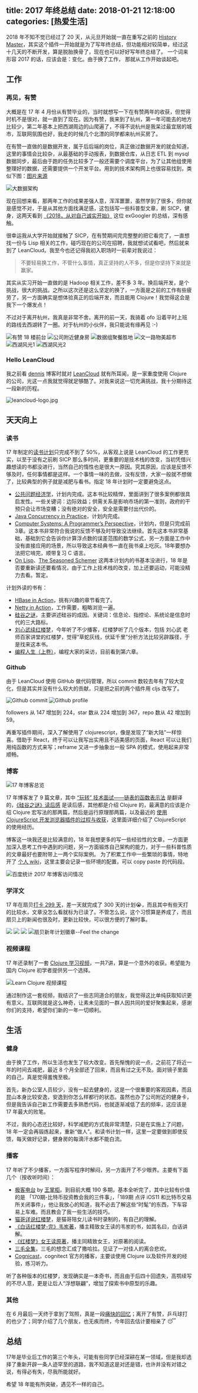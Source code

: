 title: 2017 年终总结
date: 2018-01-21 12:18:00
categories: [热爱生活]
---

2018 年不知不觉已经过了 20 天，从元旦开始就一直在重写之前的 [History Master](https://github.com/jiacai2050/history-master)，其实这个插件一开始就是为了写年终总结，但功能相对较简单，经过这十几天的不断开发，算是脱胎换骨了，现在也可以好好写年终总结了。
一个词来形容 2017 的话，应该会是：变化。由于换了工作， 那就从工作开始谈起吧。

## 工作

### 再见，有赞

大概是在 17 年 4 月份从有赞毕业的，当时就想写一下在有赞两年的收获，但觉得时机不是很对，就一直到了现在。因为有赞，我来到了杭州，第一年可能去的地方比较少，第二年基本上把西湖周边的山爬遍了，不得不说杭州是我呆过最宜居的城市，互联网氛围也好，我走的时候几个北漂的同学都来杭州买房了。

在有赞一直做的是数据开发，属于后后端的岗位，真正做过数据开发的就会知道，这里的事情会比较杂，从最基础的手动报表，到数据仓库，从日志 ETL 到 mysql 数据同步，最后由于跑的任务比较多了一般还需要个调度平台，为了让其他组使用整理好的数据，还需要提供一个开发平台。用到的技术架构网上也很容易找到，类似下图：[图片来源](https://tech.youzan.com/you-zan-big-data-practice/)

![大数据架构](https://img.alicdn.com/imgextra/i1/581166664/TB2pD.6nRDH8KJjSspnXXbNAVXa_!!581166664.png)

现在回想来看，那两年工作的成果差强人意，浑浑噩噩，虽然学到了很多，但你就是感觉不对，于是从其他方面找满足感，这包括写一些科普型文章，刷 SICP，健身，这两天看到 [《2018，从对自己诚实开始》](http://lucida.me/blog/2018-being-honest/) 这位 exGoogler 的总结，深有感触。

很幸运我从大学开始就接触了 SICP，在有赞期间完完整整的把它看完了，一直想找一份与 Lisp 相关的工作，碰巧现在的公司在招聘，我就想试试看吧，然后就来到了 LeanCloud。我至今也还记得我初入职场时一前辈对我说过：

> 不要轻易换工作，不管什么事情，真正坚持的人不多，但是你坚持下来就是赢家。

其实从实习开始一直做的是 Hadoop 相关工作，差不多 3 年。换后端开发，是个挑战，很大的挑战。之所以这次还是这么坚定的换了，一方面是之前的工作有些疲劳了，另一方面确实是想体验真正的后端开发，而且能用 Clojure！我觉得这会是我下一个爆发点！

不过对于离开杭州，我真是非常不舍。离开的前一天，我骑着 ofo 沿着平时上班的路线去西湖转了一圈。对于杭州的小伙伴，我只能说有缘再见 :-)

![有赞 18 楼前台](https://img.alicdn.com/imgextra/i3/581166664/TB2UrQsnJzJ8KJjSspkXXbF7VXa_!!581166664.jpg)
![公司附近健身房](https://img.alicdn.com/imgextra/i3/581166664/TB2uAZQnJrJ8KJjSspaXXXuKpXa_!!581166664.jpg)
![数据组聚餐胜地](https://img.alicdn.com/imgextra/i4/581166664/TB2UiIsnTTI8KJjSsphXXcFppXa_!!581166664.jpg)
![文一路物美超市](https://img.alicdn.com/imgextra/i3/581166664/TB2JFk2nIjI8KJjSsppXXXbyVXa_!!581166664.jpg)
![西湖风光1](https://img.alicdn.com/imgextra/i4/581166664/TB2av8Nn22H8KJjy1zkXXXr7pXa_!!581166664.jpg)
![西湖风光2](https://img.alicdn.com/imgextra/i4/581166664/TB2LzFnnZbI8KJjy1zdXXbe1VXa_!!581166664.jpg)

### Hello LeanCloud

我之前看 [dennis](http://blog.fnil.net/) 博客时就对 [LeanCloud](https://leancloud.cn/) 就有所耳闻，是一家重度使用 Clojure 的公司，光这一点我就觉得就足够酷了。对我来说这一切充满挑战，我十分期待这一段新的历程。

<img src="https://img.alicdn.com/imgextra/i2/581166664/O1CN01UYKgNF1z69y0poBMj_!!581166664.jpg" alt="leancloud-logo.jpg"/>

## 天天向上

### 读书

17 年制定的[读书计划](/blog/2017/01/08/review-2016/#%E8%AF%BB%E4%B9%A6)只完成不到了 50%，从客观上说是 LeanCloud 的工作更充实，以至于没有之前刷 SICP 那么多时间，更重要的是技术栈的改变，当初凭借兴趣想读的书都没进行，当然自己的惰性也是很大一原因。究其原因，应该是反馈不够及时，任何事情都是这样。一个事情一味的去做，没有反馈，大家一般就不想做了，比较典型的例子就是减肥与看书。指定 18 年计划时一定要避免这点。

- [公共问题经济学](http://book.douban.com/subject/25854634/)，计划内完成。这本书比较精悍，里面讲到了很多案例都很具启发性。一些关键词：边际效益；供需关系是影响市场的第一准则，政府的干预只会让市场变糟；没有绝对的安全，安全是需要付出代价的。
- [Java Concurrency in Practice](http://book.douban.com/subject/1888733/)，计划内完成。
- [Computer Systems: A Programmer’s Perspective](http://book.douban.com/subject/1230413/)，计划内，但是只完成前3章。这本书非常符合我说的反馈不够及时导致没法继续。首先这本书非常基础，基础到它会告诉你计算浮点数的误差范围的数学公式，另一方面是工作中没有直接应用的场景，所以导致这本经典书一直在我书桌上吃灰。18年要想办法把它啃完，顺带复习 C 语言。
- [On Lisp](https://book.douban.com/subject/1432683/)、[The Seasoned Schemer](http://book.douban.com/subject/1726083/) 这两本计划内的书基本没进行，18 年是否要重新读还要看情况，由于工作上技术栈的改变，加上还要运动，可能没精力去看。暂定。

计划外读的书有：
- [HBase in Action](https://book.douban.com/subject/11554138/)，挑有兴趣的章节看完了。
- [Netty in Action](https://book.douban.com/subject/24700704/)，工作需要，粗略浏览一遍。
- [硅谷之谜](https://book.douban.com/subject/26665230/)，主要讲述硅谷的成因。关键词：信息论、指控论、系统论是信息时代的三大路标。
- [刘心武续红楼梦](https://book.douban.com/subject/5988772/)，今年听了不少播客，红楼梦听了几个版本，包括 刘心武 老师百家讲堂的红楼梦，觉得“草蛇灰线，伏延千里”分析方法比较另辟蹊径，于是找来这本书。
- [编程人生（上卷）](https://book.douban.com/subject/26248211/)，编程大家的采访，目前看到第六章。

### Github

由于 LeanCloud 使用 GitHub 做代码管理，所以 commit 数较去年有了较大变化，但是其实并没有什么较大的贡献，只是把之前的两个插件用 cljs 改写了。

![Github commit](https://img.alicdn.com/imgextra/i4/581166664/TB2t6ZHnJfJ8KJjy0FeXXXKEXXa_!!581166664.png)
![Github profile](https://img.alicdn.com/imgextra/i3/581166664/TB2qUkZnIrI8KJjy0FhXXbfnpXa_!!581166664.png)

followers 从 147 增加到 224，star 数从 224 增加到 367，repo 数从 42 增加到 59。

再重写插件期间，深入了解使用了 clojurescript，像是发现了“新大陆”一样惊喜。借助于 React，终于可以让我写出实用且不适美感的页面，React 可以让我们用纯函数的方式来写；reframe 又进一步抽象出一般 SPA 的模式，使用起来非常顺畅。

### 博客

![17 年博客总览](https://img.alicdn.com/imgextra/i4/581166664/TB2GPvln0bJ8KJjy1zjXXaqapXa_!!581166664.png)

17 年博客发了 9 篇文章，其中 [“玩转” 技术面试——链表的函数表示法](/blog/2017/03/22/ace-technical-interview/) 是翻译的，[《硅谷之谜》读后感](/blog/2017/05/11/review-of-secret-of-silicon-valley/) 是读后感，其他都是介绍 Clojure 的，最满意的应该是介绍 Clojure 宏写法的那两篇，然后是运行原理那两篇，以及最近的 [使用 ClojureScript 开发浏览器插件的过程与收获](/blog/2017/11/22/create-firefox-chrome-extensions-in-clojurescript/)，这里面详细介绍了 ClojureScript 的使用经历。

博客这一块我还是比较满意的，18 年我想更多的写一些经验性的文章，一方面更加深入思考工作中遇到的问题，另一方面锻炼自己架构的能力，对于一些科普性质的文章最好也要附带上一两个实际案例。
为了积累工作中一些繁琐的事情，特地开了 [个人 wiki](http://wiki.liujiacai.net/)，这里主要会记录一些环境的配置，可以 copy paste 的代码段。

![百度统计 2017 年博客访问情况](https://img.alicdn.com/imgextra/i4/581166664/TB27ZEPnL2H8KJjy0FcXXaDlFXa_!!581166664.png)

### 学洋文

17 年在扇贝[打卡 299 天](https://www.shanbay.com/web/annual-plan/award/74548)，差一天就完成了 300 天的计划😭，而且其中有些天打的比较水，文章没怎么看就标为已读了。不管怎么说，这个习惯算是养成了，而且扇贝上的新闻也很及时，更新比较快，可以很方便的了解时事。

![](https://img.alicdn.com/imgextra/i3/581166664/TB2KOlan22H8KJjy0FcXXaDlFXa_!!581166664.png)
![](https://img.alicdn.com/imgextra/i4/581166664/TB23SBhn8HH8KJjy0FbXXcqlpXa_!!581166664.png)
![](https://img.alicdn.com/imgextra/i3/581166664/TB2wlOkn_vI8KJjSspjXXcgjXXa_!!581166664.png)
![扇贝新年计划徽章--Feel the change](https://img.alicdn.com/imgextra/i2/581166664/TB2mNXYn6nD8KJjSspbXXbbEXXa_!!581166664.jpg)

### 视频课程

17 年还录制了一套 [Clojure 学习视频](https://github.com/jiacai2050/learn_clojure.mp4)，一共7讲，算是一个意外的收获。希望能为国内 Clojure 初学者提供另一个选择。

![Learn Clojure 视频课程](https://img.alicdn.com/imgextra/i3/581166664/TB2phveekfb_uJkHFqDXXXVIVXa_!!581166664.png)

通过制作这一套视频，我结识了一些志同道合的朋友，我觉得这比单纯获取知识更有意义。互联网就是这么神奇，让素未见面的一群人因共同的爱好聚集起来，感谢你们的支持，希望你们新的一年一切顺利。

## 生活

### 健身

由于换了工作，所以生活也发生了较大改变。首先惭愧的说一点，之前花了将近一年的时间去减肥，最近 8 个月全部还了回来，而且有过之无不及。面对镜子里面的自己，真是觉得羞愧至极。

首先，新办公室人员较少，没有一起去健身的，这是一个很重要的客观因素，而且昆山本身比较安逸，安逸到你怎么样都行的状态。虽然也办了公司附近的健身卡，但是我告诉自己新工作需要去多熟悉代码，也就逐渐减低了去的频率，这应该是 17 年最大的败笔。

不过，我的心态还比较好，科学减肥的方式我非常清楚，只是在实施上了问题，18 年一定会再锻炼起来，重新“做人”。和读书计划一样，这里一定要做到即使反馈，每天做好记录，健身房的每滴汗水都不能白流。

### 播客

17 年听了不少播客，一方面写程序时解闷，另一方面开了不少眼界。主要有下面几个（按收听时间）：

- [极客电台](https://itunes.apple.com/cn/podcast/%E6%9E%81%E5%AE%A2%E7%94%B5%E5%8F%B0/id914427651?mt=2) by [王掌柜](https://geek.wasai.org/)。到目前大概 190 多期，基本全听完了，其中比较有价值的是 「170期-比特币投资教会我的三件事」，「189期 点评 iOS11 和比特币交易所关闭事件」，他让我放心的知道，我不必去了解这些“时髦”的东西，下车容易上车难。而且教会了我一些生活的技巧。
- [猫哥详说红楼梦](http://www.ximalaya.com/9316189/album/5609461/)，是猫哥陪女儿读书时录制的，有自己的理解。
- [《白话红楼梦-完》韦岽著](http://www.ximalaya.com/32674504/album/3836293/)，播主精致女王读的韦岽的书，如其名曰，白话讲解。
- [《红楼梦》女王读原著](http://www.ximalaya.com/32674504/album/11064027/)，播主同精致女王，对原著的阅读。
- [三毛全集](https://fm.qq.com/album/rd004IyeGv3gH42A)，三毛的想念汇成了撒哈拉。见证了一对佳人的离合悲欢。
- [Cognicast](http://blog.cognitect.com/cognicast/)，cognitect 官方的播客，主要谈使用 Clojure 以及软件开发的经验，练习听力。

听了各种版本的红楼梦，发现确实是一本奇书，而且由于后四十回遗失，高鹗续写的不尽人意，更是让后人“浮想联翩”，增加了探索书中原型的乐趣。

### 其他

在 6 月最后一天终于拿到了驾照，真是一段[痛快的回忆](https://www.jianshu.com/p/469f63ffd263)；离开了有赞，乒乓球打的也少了；同学介绍了几个朋友，也无疾而终，今年回去估计要相亲了 😴

## 总结

17年是毕业后工作的第三个年头，可能有些同学已经深耕在某一领域，但是我却选择了重新开辟一条人迹罕至的道路，我不知道这是对还是错，也许并没有对错之说，有得必有失，尽我所能就好。

希望 18 年能有所突破，遇见不一样的自己。
